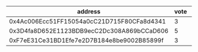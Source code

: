 address|vote|timestamp|signature
---|---|---|---
0x4Ac006Ecc51FF15054a0cC21D715F80CFa8d4341|3|1603797943|0x11bbacaecf3023ccb85beaf0816db54a161c7036810b6a8f8bcd86eda3ae032c2f20dd174921acea2b725a9594230753cb72ea19ead6025ce6504f6995cf1e831b
0x3D4fa8D652E1123BDB9ecC2Dc308A869bCCaD606|5|1603797997|0x62d2553f4003ccc5081aba907ba41ec047aab6ccd14d7f8e699f93cce1fd38d80abbb2c654ff1b7bfa3c3ad54346f9a2f329a1bc38980a400cc386a9d63795d81c
0xF7eE31Ce31BD1Efe7e2D7B184e8be9002B85899f|3|1603799584|0x34fa301c76187108b75f5acbe2e4d117310789c9864d7e18f30ef4551c6111007a7a76f856aa292cfe993fa717dc8404e2caf698f4ae0069cd6a3710838647ed1b